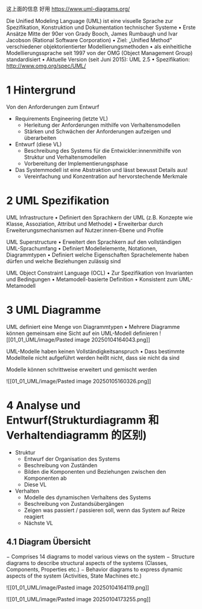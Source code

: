 
这上面的信息 好用 https://www.uml-diagrams.org/


Die Unified Modeling Language (UML) ist eine visuelle Sprache zur Spezifikation, Konstruktion und Dokumentation technischer Systeme
• Erste Ansätze Mitte der 90er von Grady Booch, James Rumbaugh und Ivar Jacobson (Rational Software Corporation)
• Ziel: „Unified Method“ verschiedener objektorientierter Modellierungsmethoden
• als einheitliche Modellierungssprache seit 1997 von der OMG (Object Management Group) standardisiert
• Aktuelle Version (seit Juni 2015): UML 2.5
• Spezifikation: http://www.omg.org/spec/UML/


# 1 Hintergrund 

Von den Anforderungen zum Entwurf
- Requirements Engineering (letzte VL)
	- Herleitung der Anforderungen mithilfe von Verhaltensmodellen
	- Stärken und Schwächen der Anforderungen aufzeigen und überarbeiten  
- Entwurf (diese VL)
	- Beschreibung des Systems für die Entwickler:innenmithilfe von Struktur und Verhaltensmodellen
	- Vorbereitung der Implementierungsphase
- Das Systemmodell ist eine Abstraktion und lässt bewusst Details aus! 
	- Vereinfachung und Konzentration auf hervorstechende Merkmale





# 2 UML Spezifikation

UML Infrastructure
• Definiert den Sprachkern der UML (z.B. Konzepte wie Klasse, Assoziation, Attribut und Methode)
• Erweiterbar durch Erweiterungsmechanismen auf Nutzer:innen-Ebene und Profile

UML Superstructure
• Erweitert den Sprachkern auf den vollständigen UML-Sprachumfang
• Definiert Modellelemente, Notationen, Diagrammtypen
• Definiert welche Eigenschaften Sprachelemente haben dürfen und welche Beziehungen zulässig sind

UML Object Constraint Language (OCL)
• Zur Spezifikation von Invarianten und Bedingungen
• Metamodell-basierte Definition
• Konsistent zum UML-Metamodell

# 3 UML Diagramme

UML definiert eine Menge von Diagrammtypen
• Mehrere Diagramme können gemeinsam eine Sicht auf ein UML-Modell definieren
![[01_01_UML/image/Pasted image 20250104164043.png]]

UML-Modelle haben keinen Vollständigkeitsanspruch
• Dass bestimmte Modellteile nicht aufgeführt werden heißt nicht, dass sie nicht da sind

Modelle können schrittweise erweitert und gemischt werden

![[01_01_UML/image/Pasted image 20250105160326.png]]


# 4 Analyse und Entwurf(Strukturdiagramm 和 Verhaltendiagramm 的区别)


- Struktur
	- Entwurf der Organisation des Systems
	- Beschreibung von Zuständen
	- Bilden die Komponenten und Beziehungen zwischen den Komponenten ab
	- Diese VL
- Verhalten
	- Modelle des dynamischen Verhaltens des Systems
	- Beschreibung von Zustandsübergängen
	- Zeigen was passiert / passieren soll, wenn das System auf Reize reagiert
	- Nächste VL


## 4.1 Diagram Übersicht

− Comprises 14 diagrams to model various views on the system
− Structure diagrams to describe structural aspects of the systems (Classes, Components, Properties etc.)
− Behavior diagrams to express dynamic aspects of the system (Activities, State Machines etc.)

![[01_01_UML/image/Pasted image 20250104164119.png]]

![[01_01_UML/image/Pasted image 20250104173255.png]]





